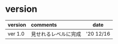 # version
|version|comments|date| 
|:-----------|:------------|:------------:| 
|ver 1.0|見せれるレベルに完成|'20 12/16| 